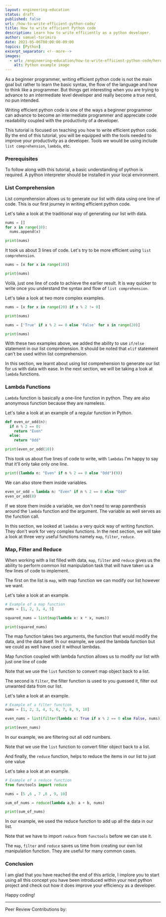 ```yaml
---
layout: engineering-education
status: draft
published: false
url: /how-to-write-efficient-python-code/
title: How to write efficient Python code
description: Learn how to write efficiently as a python developer.
author: samuel-torimiro
date: 2021-05-06T00:00:00-09:00
topics: [Python]
excerpt_separator: <!--more-->
images:
  - url: /engineering-education/how-to-write-efficient-python-code/hero.jpg
    alt: Python example image
---
```

As a beginner programmer, writing efficient python code is not the main goal but rather to learn the basic syntax, the flow of the language and how to think like a programmer. But things get interesting when you are trying to advance to an intermediate level developer and really become a true nerd, no pun intended.

Writing efficient python code is one of the ways a beginner programmer can advance to become an intermediate programmer and appreciate code readability coupled with the productivity of a developer.
<!--more-->
This tutorial is focused on teaching you how to write efficient python code. By the end of this tutorial, you will be equipped with the tools needed to improve your productivity as a developer. Tools we would be using include `list comprehension`, `lambda`, etc.

### Prerequisites
To follow along with this tutorial, a basic understanding of python is required. A python interpreter should be installed in your local environment.

### List Comprehension
List comprehension allows us to generate our list with data using one line of code. This is our first journey in writing efficient python code.

Let's take a look at the traditional way of generating our list with data.

```py
nums = []
for x in range(10):
  nums.append(x)

print(nums)
```
It took us about 3 lines of code. Let's try to be more efficient using `list comprehension`.

```py
nums = [x for x in range(10)]

print(nums)
```
Voilà, just one line of code to achieve the earlier result. It is way quicker to write once you understand the syntax and flow of `list comprehension`.

Let's take a look at two more complex examples.

```py
nums = [x for x in range(20) if x % 2 != 0]

print(nums)

nums = ['True' if x % 2 == 0 else 'False' for x in range(20)]

print(nums)
```

With these two examples above, we added the ability to use `if/else` statement in our list comprehension. It should be noted that `elif` statement can't be used within list comprehension.

In this section, we learnt about using list comprehension to generate our list for us with data with ease. In the next section, we will be taking a look at `lambda` functions.


### Lambda Functions
`Lambda` function is basically a one-line function in python. They are also anonymous function because they are nameless.

Let's take a look at an example of a regular function in Python.

```py
def even_or_odd(n):
  if n % 2 == 0:
    return "Even"
  else:
    return "Odd"

print(even_or_odd(10))
```
This took us about five lines of code to write, with `lambdas` I'm happy to say that it'll only take only one line.

```py
print((lambda n: "Even" if n % 2 == 0 else "Odd")(9))
```
We can also store them inside variables.

```py
even_or_odd = lambda n: "Even" if n % 2 == 0 else "Odd"
even_or_odd(8)
```
If we store them inside a variable, we don't need to wrap parenthesis around the `lambda` function and the argument. The variable as well serves as the function call.

In this section, we looked at `lambdas` a very quick way of writing function. They don't work for very complex functions. In the next section, we will take a look at three very useful functions namely `map`, `filter`, `reduce`.

### Map, Filter and Reduce
When working with a list filled with data, `map`, `filter` and `reduce` gives us the ability to perform common list manipulation task that will have taken us a few lines of code to implement.

The first on the list is `map`, with map function we can modify our list however we want. 

Let's take a look at an example.

```py
# Example of a map function
nums = [1, 2, 3, 4, 5]

squared_nums = list(map(lambda x: x * x, nums))

print(squared_nums)
```

The map function takes two arguments, the function that would modify the data, and the data itself. In our example, we used the lambda function but we could as well have used it without lambdas.

Map function coupled with lambda function allows us to modify our list with just one line of code

Note that we use the `list` function to convert map object back to a list.

The second is `filter`, the filter function is used to you guessed it, filter out unwanted data from our list.

Let's take a look at an example.

```py
# Example of a filter function
nums = [1, 2, 3, 4, 5, 6, 7, 8, 9, 10]

even_nums = list(filter(lambda x: True if x % 2 == 0 else False, nums))

print(even_nums)
```
In our example, we are filtering out all odd numbers.

Note that we use the `list` function to convert filter object back to a list.

And finally, the `reduce` function, helps to reduce the items in our list to just one value

Let's take a look at an example.

```py
# Example of a reduce function
from functools import reduce

nums = [5 ,6 , 7 ,8 , 9, 10]

sum_of_nums = reduce(lambda a,b: a + b, nums)

print(sum_of_nums)
```
In our example, we used the reduce function to add up all the data in our list.

Note that we have to import `reduce` from `functools` before we can use it.

The `map`, `filter` and `reduce` saves us time from creating our own list manipulation function. They are useful for many common cases.

### Conclusion
I am glad that you have reached the end of this article, I implore you to start using all this concept you have been introduced within your next python project and check out how it does improve your efficiency as a developer.

Happy coding!

---
Peer Review Contributions by: 
